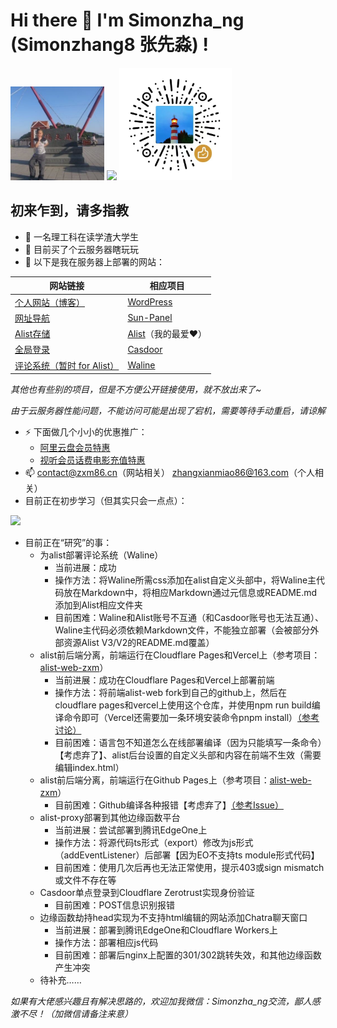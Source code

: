 # Hi there 👋 I'm Simonzha_ng (Simonzhang8 张先淼) !   
<img src="https://raw.githubusercontent.com/Simonzhang8/Simonzhang8/main/image/avatar.jpg" width="150" height="150"  alt="Simonzha_ng" /> <img src="https://github-readme-stats.vercel.app/api?username=Simonzhang8&count_private=true&show_icons=true" /> <img src="https://raw.githubusercontent.com/Simonzhang8/Simonzhang8/main/image/reward.jpg" width="180" height="180" alt="赞赏码" />
## 初来乍到，请多指教
- 🤔 一名理工科在读学渣大学生
- 🌱 目前买了个云服务器瞎玩玩
- 🔭 以下是我在服务器上部署的网站：

| 网站链接 | 相应项目 |
| ------- | ------- |
| <a href="https://www.zxm86.cn/">个人网站（博客）</a> | <a href="https://github.com/WordPress/WordPress">WordPress</a> |
| <a href="https://portal.zxm86.cn/">网址导航</a> | <a href="https://github.com/hslr-s/sun-panel">Sun-Panel</a> |
| <a href="https://al.zxm86.cn/">Alist存储</a> | <a href="https://github.com/alist-org/alist">Alist</a>（我的最爱❤） |
| <a href="https://sso.zxm86.cn/">全局登录</a> | <a href="https://github.com/casdoor/casdoor">Casdoor</a> |
| <a href="https://waline.zxm86.cn/">评论系统（暂时 for Alist）</a> | <a href="https://github.com/walinejs/waline">Waline</a> |

*其他也有些别的项目，但是不方便公开链接使用，就不放出来了~*

*由于云服务器性能问题，不能访问可能是出现了宕机，需要等待手动重启，请谅解*
- ⚡ 下面做几个小小的优惠推广：
  - <a href="https://www.alipan.com/cpx/member?userCode=MTA0Mjgx/">阿里云盘会员特惠</a>
  - <a href="https://bonus.vip35.cn/">视听会员话费电影充值特惠</a>
- 📫 contact@zxm86.cn（网站相关） zhangxianmiao86@163.com（个人相关）
- 目前正在初步学习（但其实只会一点点）：

<img src="https://skillicons.dev/icons?perline=10&i=windows,cpp,c,python,html,js,php,wordpress,mysql,sqlite,nginx,workers,cloudflare,docker,github,matlab,npm," />

- 目前正在“研究”的事：
  - 为alist部署评论系统（Waline）
    - 当前进展：成功
    - 操作方法：将Waline所需css添加在alist自定义头部中，将Waline主代码放在Markdown中，将相应Markdown通过元信息或README.md添加到Alist相应文件夹
    - 目前困难：Waline和Alist账号不互通（和Casdoor账号也无法互通）、Waline主代码必须依赖Markdown文件，不能独立部署（会被部分外部资源Alist V3/V2的README.md覆盖）
  - alist前后端分离，前端运行在Cloudflare Pages和Vercel上（参考项目：<a href="https://github.com/Simonzhang8/alist-web-zxm/">alist-web-zxm</a>）
    - 当前进展：成功在Cloudflare Pages和Vercel上部署前端
    - 操作方法：将前端alist-web fork到自己的github上，然后在cloudflare pages和vercel上使用这个仓库，并使用npm run build编译命令即可（Vercel还需要加一条环境安装命令pnpm install）<a href="https://github.com/alist-org/alist/discussions/6680#discussioncomment-9942683">（参考讨论）</a>
    - 目前困难：语言包不知道怎么在线部署编译（因为只能填写一条命令）【考虑弃了】、alist后台设置的自定义头部和内容在前端不生效（需要编辑index.html）
  - alist前后端分离，前端运行在Github Pages上（参考项目：<a href="https://github.com/Simonzhang8/alist-web-zxm/">alist-web-zxm</a>）
    - 目前困难：Github编译各种报错【考虑弃了】<a href="https://github.com/alist-org/alist/issues/6730">（参考Issue）</a>
  - alist-proxy部署到其他边缘函数平台
    - 当前进展：尝试部署到腾讯EdgeOne上
    - 操作方法：将源代码ts形式（export）修改为js形式（addEventListener）后部署【因为EO不支持ts module形式代码】
    - 目前困难：使用几次后再也无法正常使用，提示403或sign mismatch或文件不存在等
  - Casdoor单点登录到Cloudflare Zerotrust实现身份验证
    - 目前困难：POST信息识别报错
  - 边缘函数劫持head实现为不支持html编辑的网站添加Chatra聊天窗口
    - 当前进展：部署到腾讯EdgeOne和Cloudflare Workers上
    - 操作方法：部署相应js代码
    - 目前困难：部署后nginx上配置的301/302跳转失效，和其他边缘函数产生冲突
  - 待补充……

*如果有大佬感兴趣且有解决思路的，欢迎加我微信：Simonzha_ng交流，鄙人感激不尽！（加微信请备注来意）*
<!--
Here are some ideas to get you started:

- 🔭 I’m currently working on ...
- 🌱 I’m currently learning ...
- 👯 I’m looking to collaborate on ...
- 🤔 I’m looking for help with ...
- 💬 Ask me about ...
- 📫 How to reach me: ...
- 😄 Pronouns: ...
- ⚡ Fun fact: ...
-->
